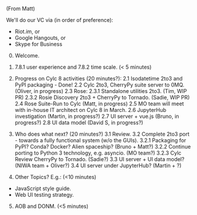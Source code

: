 
(From Matt)

We'll do our VC via (in order of preference):
* Riot.im, or
* Google Hangouts, or
* Skype for Business

0. Welcome.

1. 7.8.1 user experience and 7.8.2 time scale. (< 5 minutes)

2. Progress on Cylc 8 activities (20 minutes?):
2.1 Isodatetime 2to3 and PyPI packaging - Done!
2.2 Cylc 2to3, CherryPy suite server to 0MQ. (Oliver, in progress)
2.3 Rose:
2.3.1 Standalone utilities 2to3. (Tim, WIP PR)
2.3.2 Rosie Discovery 2to3 + CherryPy to Tornado. (Sadie, WIP PR)
2.4 Rose Suite-Run to Cylc (Matt, in progress)
2.5 MO team will meet with in-house IT architect on Cylc 8 in March.
2.6 JupyterHub investigation (Martin, in progress?)
2.7 UI server + vue.js (Bruno, in progress?)
2.8 UI data model (David S, in progress?)

3. Who does what next? (20 minutes?)
3.1 Review.
3.2 Complete 2to3 port - towards a fully functional system (w/o the GUIs).
3.2.1 Packaging for PyPI? Conda? Docker? Alien spaceship? (Bruno + Matt?)
3.2.2 Continue porting to Python 3 technology, e.g. asyncio. (MO team?)
3.2.3 Cylc Review CherryPy to Tornado. (Sadie?)
3.3 UI server + UI data model? (NIWA team + Oliver?)
3.4 UI server under JupyterHub? (Martin + ?)

4. Other Topics? E.g.: (<10 minutes)
* JavaScript style guide.
* Web UI testing strategy.

5. AOB and DONM. (<5 minutes)
